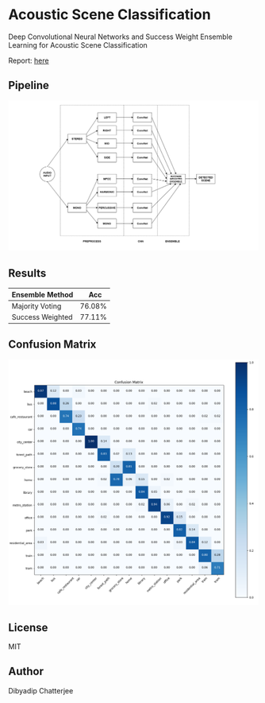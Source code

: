 # Acoustic Scene Classification
Deep Convolutional Neural Networks and Success Weight Ensemble Learning for Acoustic Scene Classification

Report: [here](https://chatdip98.github.io/Acoustic-Scene-Classification/report.html)

## Pipeline
![architecture](https://github.com/chatdip98/Acoustic-Scene-Classification/blob/master/docs/images/Pipeline_aligned.png)

## Results
|Ensemble Method |   Acc |
| --------   | -----  |
|Majority Voting  | 76.08% | 
|Success Weighted | 77.11% |

## Confusion Matrix
![confusionmatrix](https://github.com/chatdip98/Acoustic-Scene-Classification/blob/master/docs/images/conf_matrix.png)

## License
MIT

## Author
Dibyadip Chatterjee
